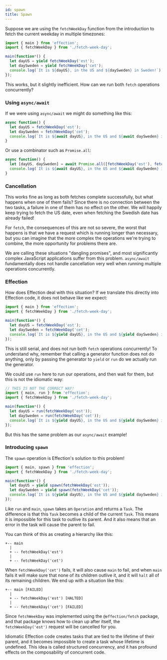```yaml
---
id: spawn
title: Spawn
---
```


Suppose we are using the `fetchWeekDay` function from the introduction to fetch the current weekday in multiple timezones:

``` javascript
import { main } from 'effection';
import { fetchWeekDay } from './fetch-week-day';

main(function*() {
  let dayUS = yield fetchWeekDay('est');
  let daySweden = yield fetchWeekDay('cet');
  console.log(`It is ${dayUS}, in the US and ${daySweden} in Sweden!`);
});
```

This works, but it slightly inefficient. How can we run both `fetch` operations concurrently?

### Using `async/await`

If we were using `async/await` we might do something like this:

``` javascript
async function() {
  let dayUS = fetchWeekDay('est');
  let daySweden = fetchWeekDay('cet');
  console.log(`It is ${await dayUS}, in the US and ${await daySweden} in Sweden!`);
}
```

Or use a combinator such as `Promise.all`:

``` javascript
async function() {
  let [dayUS, daySweden] = await Promise.all([fetchWeekDay('est'), fetchWeekDay('cet')]);
  console.log(`It is ${await dayUS}, in the US and ${await daySweden} in Sweden!`);
}
```

### Cancellation

This works fine as long as both fetches complete successfully, but what happens
when one of them fails? Since there is no connection between the two tasks, a
failure in one of them has no effect on the other. We will happily keep trying
to fetch the US date, even when fetching the Swedish date has already failed!

For `fetch`, the consequences of this are not so severe, the worst that happens is
that we have a request which is running longer than necessary, but you can imagine
that the more complex the operations we're trying to combine, the more opportunity
for problems there are.

We are calling these situations "dangling promises", and most significantly complex
JavaScript applications suffer from this problem. `async/await` fundamentally does
not handle cancellation very well when running multiple operations concurrently.

### Effection

How does Effection deal with this situation? If we translate this directly into
Effection code, it does not behave like we expect:

``` javascript
import { main } from 'effection';
import { fetchWeekDay } from './fetch-week-day';

main(function*() {
  let dayUS = fetchWeekDay('est');
  let daySweden = fetchWeekDay('cet');
  console.log(`It is ${yield dayUS}, in the US and ${yield daySweden} in Sweden!`);
});
```

This is still serial, and does not run both `fetch` operations concurrently! To
understand why, remember that calling a generator function does not do
anything, only by passing the generator to `yield` or `run` do we actually run
the generator.

We could use `run` here to run our operations, and then wait for them, but this is not
the idiomatic way:

``` javascript
// THIS IS NOT THE CORRECT WAY!
import { main, run } from 'effection';
import { fetchWeekDay } from './fetch-week-day';

main(function*() {
  let dayUS = run(fetchWeekDay('est'));
  let daySweden = run(fetchWeekDay('cet'));
  console.log(`It is ${yield dayUS}, in the US and ${yield daySweden} in Sweden!`);
});
```

But this has the same problem as our `async/await` example!

### Introducing `spawn`

The `spawn` operation is Effection's solution to this problem!

``` javascript
import { main, spawn } from 'effection';
import { fetchWeekDay } from './fetch-week-day';

main(function*() {
  let dayUS = yield spawn(fetchWeekDay('est'));
  let daySweden = yield spawn(fetchWeekDay('cet'));
  console.log(`It is ${yield dayUS}, in the US and ${yield daySweden} in Sweden!`);
});
```

Like `run` and `main`, `spawn` takes an `Operation` and returns a `Task`. The
difference is that this `Task` becomes a child of the current `Task`. This
means it is impossible for this task to outlive its parent. And it also means
that an error in the task will cause the parent to fail.

You can think of this as creating a hierarchy like this:

```
+-- main
  |
  + -- fetchWeekDay('est')
  |
  + -- fetchWeekDay('cet')
```

When `fetchWeekDay('cet')` fails, it will also cause `main` to fail, and when `main` fails
it will make sure that none of its children outlive it, and it will `halt` all of its remaining
children. We end up with a situation like this:

```
+-- main [FAILED]
  |
  + -- fetchWeekDay('est') [HALTED]
  |
  + -- fetchWeekDay('cet') [FAILED]
```

Since `fetchWeekDay` was implemented using the `@effection/fetch` package, and
that package knows how to clean up after itself, the `fetchWeekDay('est')`
request will be cancelled for you.

Idiomatic Effection code creates tasks that are tied to the lifetime of their
parent, and it becomes impossible to create a task whose lifetime is undefined.
This idea is called structured concurrency, and it has profound effects on the
composability of concurrent code.
